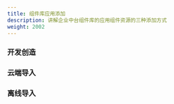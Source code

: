 ```yaml
---
title: 组件库应用添加
description: 讲解企业中台组件库的应用组件资源的三种添加方式
weight: 2002
---
```


### 开发创造


### 云端导入


### 离线导入

